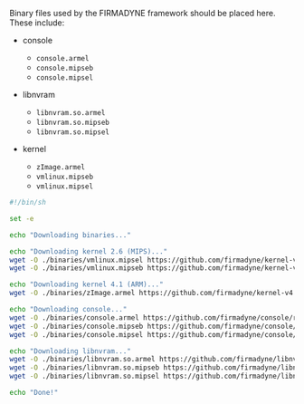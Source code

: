 Binary files used by the FIRMADYNE framework should be placed here. These include:

* console
   * `console.armel`
   * `console.mipseb`
   * `console.mipsel`

* libnvram
   * `libnvram.so.armel`
   * `libnvram.so.mipseb`
   * `libnvram.so.mipsel`

* kernel
   * `zImage.armel`
   * `vmlinux.mipseb`
   * `vmlinux.mipsel`


```sh
#!/bin/sh

set -e

echo "Downloading binaries..."

echo "Downloading kernel 2.6 (MIPS)..."
wget -O ./binaries/vmlinux.mipsel https://github.com/firmadyne/kernel-v2.6/releases/download/v1.1/vmlinux.mipsel
wget -O ./binaries/vmlinux.mipseb https://github.com/firmadyne/kernel-v2.6/releases/download/v1.1/vmlinux.mipseb

echo "Downloading kernel 4.1 (ARM)..."
wget -O ./binaries/zImage.armel https://github.com/firmadyne/kernel-v4.1/releases/download/v1.0/zImage.armel

echo "Downloading console..."
wget -O ./binaries/console.armel https://github.com/firmadyne/console/releases/download/v1.0/console.armel
wget -O ./binaries/console.mipseb https://github.com/firmadyne/console/releases/download/v1.0/console.mipseb
wget -O ./binaries/console.mipsel https://github.com/firmadyne/console/releases/download/v1.0/console.mipsel

echo "Downloading libnvram..."
wget -O ./binaries/libnvram.so.armel https://github.com/firmadyne/libnvram/releases/download/v1.0b/libnvram.so.armel
wget -O ./binaries/libnvram.so.mipseb https://github.com/firmadyne/libnvram/releases/download/v1.0b/libnvram.so.mipseb
wget -O ./binaries/libnvram.so.mipsel https://github.com/firmadyne/libnvram/releases/download/v1.0b/libnvram.so.mipsel

echo "Done!"
```
